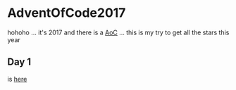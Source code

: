 # AdventOfCode2017
hohoho ... it's 2017 and there is a [AoC](https://adventofcode.com/) ... this is my try to get all the stars this year

## Day 1
is [here](./Day1/readme.md)